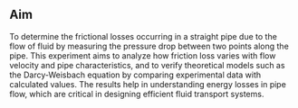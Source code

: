 <h2>Aim</h2>
<p>
  To determine the frictional losses occurring in a straight pipe due to the flow of fluid by measuring the pressure drop between two points along the pipe. 
  This experiment aims to analyze how friction loss varies with flow velocity and pipe characteristics, and to verify theoretical models such as the Darcy-Weisbach equation 
  by comparing experimental data with calculated values. The results help in understanding energy losses in pipe flow, which are critical in designing efficient fluid transport systems.
</p>
